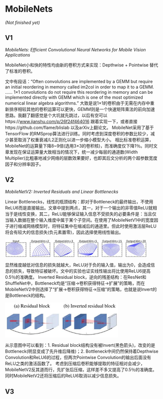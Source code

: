 # MobileNets
*(Not finished yet)*

## V1
*MobileNets: Efficient Convolutional Neural Networks for Mobile Vision Applications*

MobileNet小和快的特性均由新的卷积方式来实现：Depthwise + Pointwise 替代了标准的卷积。

文中有段话：“Often convolutions are implemented by a GEMM but require an initial reordering in memory called im2col in order to map it to a GEMM. …… 1×1 convolutions do not require this reordering in memory and can be implemented directly with GEMM which is one of the most optimized numerical linear algebra algorithms.”
大致是说1×1的卷积由于无需在内存中重新排序相较其他的卷积运算可以更快，GEMM则是一个快速矩阵乘法的前向加速思路。我翻了翻感觉是个大坑就先跳过，以后有空可以https://www.jianshu.com/p/26f24f464016 跟着实现一下，或者直接https://github.com/flame/blislab 以及arXiv上翻论文。
MobileNet采用了基于TensorFlow 的RMSprop算法进行训练。同时考虑到深度卷积的参数比较少，减少甚至取消了权重衰减/L2正则化以进一步缩小模型大小。
相比标准卷积运算，MobileNet的运算量下降8~9倍(选用3×3的卷积核)，而准确度仅下降1％。同时文章发现在保证运算量大致相当的情况下，统一减少每层的通道数(Width Multiplier)比粗暴地减少网络的层数效果要好，也即其后文分析的两个超参数宽度因子和分辨率因子。

## V2
*MobileNetV2: Inverted Residuals and Linear Bottlenecks*

Linear Bottlenecks，线性的瓶颈结构：即对于Bottleneck的最终输出，不使用ReLU6而是直接输出。文章中提到两点，其一，对于一个输出的非零值ReLU就相当于是线性变换，其二，ReLU能够保证输入信息不受损失的必要条件是：当且仅当输入数据在整个输入维度中属于某个子空间。在使用了MobileNetV1中的宽度因子进行缩减网络模型时，将特征集中在缩减后的通道里。但此时使用激活层ReLU将会有较大的信息损失(负元素置零)，因此选择使用线性输出。

<img src="./img/gaozhong_forward_01.jpg"  style="zoom:80%"  align="center"/>

显然维度越低对信息的损失就越大，ReLU对于负的输入值，输出为0，会造成信息的损失，导致特征被破坏。文中的实验也证实线性输出将比使用ReLU6提高0.5％的准确度。
Inverted Residual block，逆向的残差结构：在ResNet和ShuffleNet中，Bottleneck均是“压缩→卷积获得特征→扩展”的策略，而在MobileNetV2中则选择了“扩展→卷积获得特征→压缩”的策略，也就是说Invert的是Bottleneck的结构。

<img src="./img/gaozhong_forward_02.jpg"  style="zoom:75%"  align="center"/>

从示意图中可以看到：1. Residual block结构没有被Invert(黑色箭头)，改变的是Bottleneck(明显变成了先升维后降维)；2. Bottleneck中间仍然保持着Depthwise Convolution和ReLU6的过程，但两次Pointwise Convolution的输出后面没有ReLU之类的激活函数了。
考虑到压缩后卷积能够提取的特征相对会减少， MobileNetV2反其道而行，先扩张后压缩，这样差不多又提高了0.5％的准确度。同时MobileNetV2还将压缩后的ReLU6取消以减少信息损失。

## V3